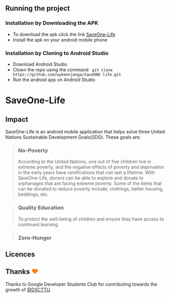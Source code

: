 ## Running the project
### Installation by Downloading the APK
- To download the apk click the link [SaveOne-Life]()
- Install the apk on your android mobile phone
### Installation by Cloning to Android Studio
- Download Android Studio
- Clown the repo using the command ``` git clone https://github.com/wykeenjenga/SaveONE-life.git```
- Run the android app on Android Studio

# SaveOne-Life
## Impact
SaveOne-Life is an android mobile application that helps solve three United Nations  Sustainable Development Goals(SDG). These goals are;
> ### No-Poverty
> According to the United Nations, one out of five children live in extreme poverty, and the negative effects of poverty and deprivation in the early years have ramifications that can last a lifetime. With SaveOne-Life, donors can be able to explore and donate to orphanages that are facing extreme poverty. Some of the items that can be donated to reduce poverty include; clothings, better housing, beddings, etc.

> ### Quality Education
> To protect the well-being of children and ensure they have access to continued learning

> ### Zero-Hunger
## Licences

## Thanks <span style="color: #fb8100;">&hearts;</span>
Thanks to Google Developer Students Club for contributing towards the growth of [@DSCTTU](https://twitter.com/DscTtu?t=nLFp2oGleW6Tpu3XpzbugQ&s=09).
